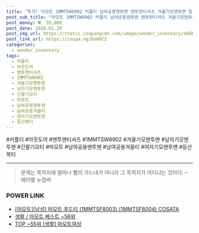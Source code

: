 ```yaml
--- 
title: "특가! 마모트 1MMTSW8902 커플티 남여공용맨투맨 맨투맨티셔츠 겨울기모맨투맨 등산복티 아..." 
post_sub_title: "마모트 1MMTSW8902 커플티 남여공용맨투맨 맨투맨티셔츠 겨울기모맨투맨 등산복티 아웃도어 남자기모맨투맨 여자기모맨투맨 남여공용겨울티 긴팔기모티" 
post_money: ₩. 39,000 
post_date: 2020.01.29 
post_img_url: https://static.coupangcdn.com/image/vendor_inventory/e68b/fe3d3f96fb72a3586fa0ba5b76b84fef36935f73cb5f2d66e78c759616d8.jpg 
post_link_url: https://coupa.ng/bnHVC2 
categories: 
  - vendor_inventory 
tags: 
  - 커플티 
  - 아웃도어 
  - 맨투맨티셔츠 
  - 1MMTSW8902 
  - 겨울기모맨투맨 
  - 남자기모맨투맨 
  - 긴팔기모티 
  - 마모트 
  - 남여공용맨투맨 
  - 남여공용겨울티 
  - 여자기모맨투맨 
  - 등산복티 
--- 
```

  #커플티 #아웃도어 #맨투맨티셔츠 #1MMTSW8902 #겨울기모맨투맨 #남자기모맨투맨 #긴팔기모티 #마모트 #남여공용맨투맨 #남여공용겨울티 #여자기모맨투맨 #등산복티 
<hr> 

> 문제는 목적지에 얼마나 빨리 가느내가 아니라 그 목적지가 어디냐는 것이다. – 메이벨 뉴컴버 


### POWER LINK

* <a href="https://blog.naver.com/fasyy4321/221789531892" target="_blank">[마모트][남성] 마모트 후드티 (1MMTSF8003) (1MMTSF8004) COSATA</a>
* <a href="https://blog.naver.com/santokki14/221788349548" target="_blank">생활 / 마모트 베스트 ~56위</a>
* <a href="https://blog.naver.com/fasyy4321/221776167577" target="_blank"> TOP ~55위 [생활] 마모트여성</a>
